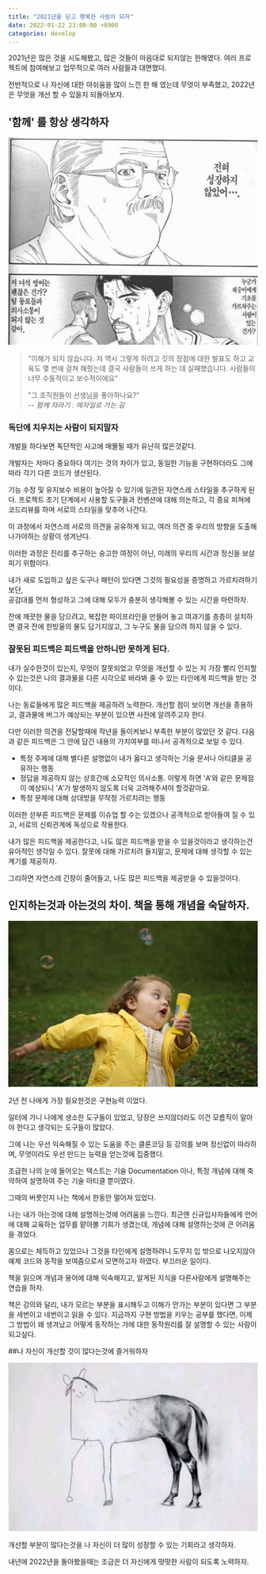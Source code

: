 ```yaml
---
title: "2021년을 딛고 행복한 사람이 되자"
date: 2022-01-22 23:00:00 +0900
categories: develop
---
```


2021년은 많은 것을 시도해봤고, 많은 것들이 마음대로 되지않는 한해였다.
여러 프로젝트에 참여해보고 업무적으로 여러 사람들과 대면했다.

전반적으로 나 자신에 대한 아쉬움을 많이 느낀 한 해 였는데 무엇이 부족했고, 2022년은 무엇을 개선 할 수 있을지 되돌아보자.

## '함께' 를 항상 생각하자

![no-growth](/assets/img/no-growth.jpeg)

> "이해가 되지 않습니다. 저 역시 그렇게 하려고 깃의 장점에 대한 발표도 하고 교육도 몇 번에 걸쳐 해줬는데 결국 사람들이 쓰게 하는 데 실패했습니다. 사람들이 너무 수동적이고 보수적이에요"
>
> "그 조직원들이 선생님을 좋아하나요?"\
> -- *함께 자라기 : 에자일로 가는 길*

### 독단에 치우치는 사람이 되지말자

개발을 하다보면 독단적인 사고에 매몰될 때가 유난히 많은것같다.

개발자는 저마다 중요하다 여기는 것의 차이가 있고, 동일한 기능을 구현하더라도 그에따라 각기 다른 코드가 생산된다.

기능 수정 및 유지보수 비용이 높아질 수 있기에 일관된 자연스레 스타일을 추구하게 된다. 
프로젝트 초기 단계에서 사용할 도구들과 컨벤션에 대해 의논하고, 각 중요 피쳐에 코드리뷰를 하며 서로의 스타일을 맞추어 나간다.

이 과정에서 자연스레 서로의 의견을 공유하게 되고, 여러 의견 중 우리의 방향을 도출해나가야하는 상황이 생겨난다.

이러한 과정은 진리를 추구하는 숭고한 여정이 아닌, 미래의 우리의 시간과 정신을 보살피기 위함이다.

내가 새로 도입하고 싶은 도구나 패턴이 있다면 그것의 필요성을 증명하고 가르치려하기보단,\
공감대를 먼저 형성하고 그에 대해 모두가 충분히 생각해볼 수 있는 시간을 마련하자.

잔에 깨끗한 물을 담으려고, 복잡한 파이프라인을 만들어 놓고 여과기를 층층이 설치하면 결국 잔에 한방울의 물도 담기지않고, 그 누구도 물을 담으려 하지 않을 수 있다.

### 잘못된 피드백은 피드백을 안하니만 못하게 된다.

내가 실수한것이 있는지, 무엇이 잘못되었고 무엇을 개선할 수 있는 지 가장 빨리 인지할 수 있는것은 나의 결과물을 다른 시각으로 바라봐 줄 수 있는 타인에게 피드백을 받는 것이다.

나는 동료들에게 많은 피드백을 제공하려 노력한다. 개선할 점이 보이면 개선을 종용하고, 결과물에 버그가 예상되는 부분이 있으면 사전에 알려주고자 한다.

다만 이러한 의견을 전달할때에 작년을 돌이켜보니 부족한 부분이 많았던 것 같다. 
다음과 같은 피드백은 그 안에 담긴 내용의 가치여부를 떠나서 공격적으로 보일 수 있다.

* 특정 주제에 대해 별다른 설명없이 내가 옳다고 생각하는 기술 문서나 아티클을 공유하는 행동
* 정답을 제공하지 않는 상호간에 소모적인 의사소통. 이렇게 하면 'A'와 같은 문제점이 예상되니 'A'가 발생하지 않도록 더욱 고려해주셔야 할것같아요.
* 특정 문제에 대해 상대방을 무작정 가르치려는 행동

이러한 섣부른 피드백은 문제를 이슈업 할 수는 있겠으나 공격적으로 받아들여 질 수 있고, 서로의 신뢰관계에 독성으로 작용한다.

내가 많은 피드백을 제공한다고, 나도 많은 피드백을 받을 수 있을것이라고 생각하는건 유아적인 생각일 수 있다.
잘못에 대해 가르치려 들지말고, 문제에 대해 생각할 수 있는 계기를 제공하자.

그리하면 자연스레 긴장이 줄어들고, 나도 많은 피드백을 제공받을 수 있을것이다.

## 인지하는것과 아는것의 차이. 책을 통해 개념을 숙달하자.

![hurry-up](/assets/img/hurry-up.jpeg)

2년 전 나에게 가장 필요한것은 구현능력 이었다.

일터에 가니 나에게 생소한 도구들이 있었고, 당장은 쓰지않더라도 이건 모름직이 알아야 한다고 생각되는 도구들이 많았다.

그에 나는 우선 익숙해질 수 있는 도움을 주는 클론코딩 등 강의를 보며 정신없이 따라하며, 무엇이라도 우선 만드는 능력을 얻는것에 집중했다.

조급한 나의 눈에 들어오는 텍스트는 기술 Documentation 이나, 특정 개념에 대해 축약하여 설명하여 주는 기술 아티클 뿐이였다.

그때의 버릇인지 나는 책에서 한동안 멀어져 있었다.

나는 내가 아는것에 대해 설명하는것에 어려움을 느낀다. 최근엔 신규입사자들에게 언어에 대해 교육하는 업무를 맡아볼 기회가 생겼는데, 
개념에 대해 설명하는것에 큰 어려움을 겪었다.

몸으로는 체득하고 있었으나 그것을 타인에게 설명하려니 도무지 입 밖으로 나오지않아 예제 코드와 동작을 보여줌으로서 모면하고자 하였다. 부끄러운 일이다.

책을 읽으며 개념과 용어에 대해 익숙해지고, 알게된 지식을 다른사람에게 설명해주는 연습을 하자.

책은 강의와 달리, 내가 모르는 부분을 표시해두고 이해가 안가는 부분이 있다면 그 부분을 세번이고 네번이고 읽을 수 있다.
지금까지 구현 방법을 키우는 공부를 했다면, 이제 그 방법이 왜 생겨났고 어떻게 동작하는 가에 대한 동작원리를 잘 설명할 수 있는 사람이 되고싶다.

 ##나 자신이 개선할 것이 많다는것에 즐거워하자
 
 ![horse-drawing](/assets/img/horse-drawing.jpeg)

개선할 부분이 많다는것을 나 자신이 더 많이 성장할 수 있는 기회라고 생각하자.

내년에 2022년을 돌아봤을때는 조금은 더 자신에게 떳떳한 사람이 되도록 노력하자.

